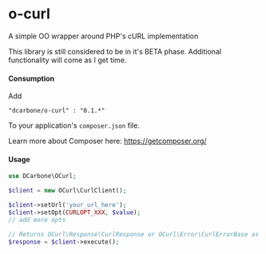o-curl
======

A simple OO wrapper around PHP's cURL implementation

This library is still considered to be in it's BETA phase.  Additional functionality will come as I get time.

#### Consumption

Add

```
"dcarbone/o-curl" : "0.1.*"
```

To your application's ``` composer.json ``` file.

Learn more about Composer here: <a href="https://getcomposer.org/">https://getcomposer.org/</a>

#### Usage

```php
use DCarbone\OCurl;

$client = new OCurl\CurlClient();

$client->setUrl('your_url_here');
$client->setOpt(CURLOPT_XXX, $value);
// add more opts

// Returns OCurl\Response\CurlResponse or OCurl\Error\CurlErrorBase as responses for now
$response = $client->execute();
```